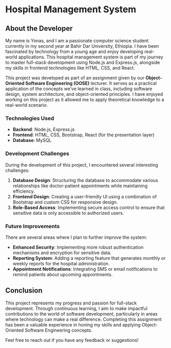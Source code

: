 # Hospital Management System

## About the Developer

My name is Yonas, and I am a passionate computer science student currently in my second year at Bahir Dar University, Ethiopia. I have been fascinated by technology from a young age and enjoy developing real-world applications. This hospital management system is part of my journey to master full-stack development using Node.js and Express.js, alongside my skills in frontend technologies like HTML, CSS, and React.

This project was developed as part of an assignment given by our **Object-Oriented Software Engineering (OOSE)** lecturer. It serves as a practical application of the concepts we’ve learned in class, including software design, system architecture, and object-oriented principles. I have enjoyed working on this project as it allowed me to apply theoretical knowledge to a real-world scenario.

### Technologies Used

- **Backend**: Node.js, Express.js
- **Frontend**: HTML, CSS, Bootstrap, React (for the presentation layer)
- **Database**: MySQL

### Development Challenges

During the development of this project, I encountered several interesting challenges:

1. **Database Design**: Structuring the database to accommodate various relationships like doctor-patient appointments while maintaining efficiency.
2. **Frontend Design**: Creating a user-friendly UI using a combination of Bootstrap and custom CSS for responsive design.
3. **Role-Based Access**: Implementing secure access control to ensure that sensitive data is only accessible to authorized users.

### Future Improvements

There are several areas where I plan to further improve the system:

- **Enhanced Security**: Implementing more robust authentication mechanisms and encryption for sensitive data.
- **Reporting System**: Adding a reporting feature that generates monthly or weekly reports for the hospital administration.
- **Appointment Notifications**: Integrating SMS or email notifications to remind patients about upcoming appointments.

## Conclusion

This project represents my progress and passion for full-stack development. Through continuous learning, I aim to make impactful contributions to the world of software development, particularly in areas where technology can make a real difference. Completing this assignment has been a valuable experience in honing my skills and applying Object-Oriented Software Engineering concepts.

Feel free to reach out if you have any feedback or suggestions!

